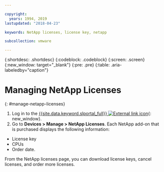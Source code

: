 ```yaml
---

copyright:
  years: 1994, 2019
lastupdated: "2018-04-23"

keywords: NetApp licenses, license key, netapp

subcollection: vmware

---
```


{:shortdesc: .shortdesc}
{:codeblock: .codeblock}
{:screen: .screen}
{:new_window: target="_blank"}
{:pre: .pre}
{:table: .aria-labeledby="caption"}

# Managing NetApp Licenses
{: #manage-netapp-licenses}

1. Log in to the [{{site.data.keyword.slportal_full}} ![External link icon](../../icons/launch-glyph.svg "External link icon")](https://control.softlayer.com/){: new_window}.
2. Go to **Devices > Manage > NetApp Licenses**. Each NetApp add-on that is purchased displays the following information:
  * License key
  * CPUs
  * Order date.
  
From the NetApp licenses page, you can download license keys, cancel licenses, and order more licenses.
